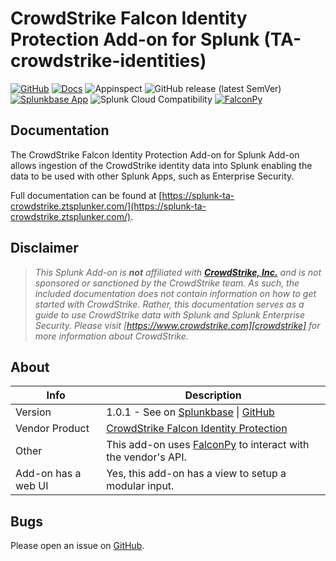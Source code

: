 # CrowdStrike Falcon Identity Protection Add-on for Splunk (TA-crowdstrike-identities)

[![GitHub](https://img.shields.io/github/license/ZachChristensen28/TA-crowdstrike-identities)]()
[![Docs](https://github.com/ZachChristensen28/TA-crowdstrike-identities/actions/workflows/docs.yml/badge.svg)](https://splunk-ta-crowdstrike.ztsplunker.com/)
![Appinspect](https://github.com/ZachChristensen28/TA-crowdstrike-identities/actions/workflows/appinspect.yml/badge.svg)
![GitHub release (latest SemVer)](https://img.shields.io/github/v/release/ZachChristensen28/TA-crowdstrike-identities)
[![Splunkbase App](https://img.shields.io/badge/Splunkbase-TA--crowdstrike--identities-blue)](https://splunkbase.splunk.com/app/6893)
![Splunk Cloud Compatibility](https://img.shields.io/badge/Splunk%20Cloud%20Ready-Victoria%20|%20Classic-informational?logo=splunk)
[![FalconPy](https://img.shields.io/badge/FalconPy-1.2.x-red?logo=crowdstrike)](https://falconpy.io/)

## Documentation

The CrowdStrike Falcon Identity Protection Add-on for Splunk Add-on allows ingestion of the CrowdStrike identity data into Splunk enabling the data to be used with other Splunk Apps, such as Enterprise Security.

Full documentation can be found at [https://splunk-ta-crowdstrike.ztsplunker.com/](https://splunk-ta-crowdstrike.ztsplunker.com/).

## Disclaimer

> *This Splunk Add-on is __not__ affiliated with [__CrowdStrike, Inc.__][crowdstrike] and is not sponsored or sanctioned by the CrowdStrike team. As such, the included documentation does not contain information on how to get started with CrowdStrike. Rather, this documentation serves as a guide to use CrowdStrike data with Splunk and Splunk Enterprise Security. Please visit [https://www.crowdstrike.com][crowdstrike] for more information about CrowdStrike.*

[crowdstrike]: https://www.crowdstrike.com/

## About

 Info | Description
------|----------
Version | 1.0.1 - See on [Splunkbase](https://splunkbase.splunk.com/app/6893) \| [GitHub](https://github.com/ZachChristensen28/TA-crowdstrike-identities/releases)
Vendor Product | [CrowdStrike Falcon Identity Protection](https://www.crowdstrike.com/products/identity-protection/)
Other | This add-on uses [FalconPy](https://falconpy.io/) to interact with the vendor's API.
Add-on has a web UI | Yes, this add-on has a view to setup a modular input.

## Bugs

Please open an issue on [GitHub](https://github.com/ZachChristensen28/TA-crowdstrike-identities/issues).